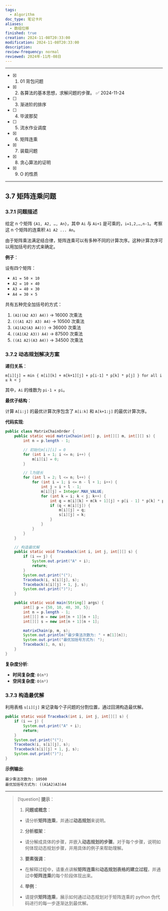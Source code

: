 ```yaml
---
tags:
  - Algorithm
doc_type: 笔记卡片
aliases:
  - 数组位移
finished: true
creation: 2024-11-08T20:33:00
modification: 2024-11-08T20:33:00
description: 
review-frequency: normal
reviewed: 2024年-11月-08日
---
```

---

- [x] 1. 01 背包问题
- [x] 2. 各算法的基本思想，求解问题的步骤。 ✅ 2024-11-24
- [ ] 3. 渐进阶的排序
- [ ] 4. 毕波那契
- [ ] 5. 流水作业调度
- [x] 6. 矩阵连乘
- [x] 7. 装载问题
- [x] 8. 贪心算法的证明
- [x] 9. O 的性质

---

## 3.7 矩阵连乘问题

### 3.7.1 问题描述

给定 n 个矩阵 `{A1, A2, …, An}`，其中 `Ai` 与 `Ai+1` 是可乘的，`i=1,2,…,n-1`。考察这 n 个矩阵的连乘积 `A1 A2 ... An`。

由于矩阵乘法满足结合律，矩阵连乘可以有多种不同的计算次序。这种计算次序可以用加括号的方式来确定。

**例子**：

设有四个矩阵：

- `A1 = 50 × 10`
- `A2 = 10 × 40`
- `A3 = 40 × 30`
- `A4 = 30 × 5`

共有五种完全加括号的方式：

1. `(A1((A2 A3) A4))` → 16000 次乘法
2. `(((A1 A2) A3) A4)` → 10500 次乘法
3. `(A1(A2(A3 A4)))` → 36000 次乘法
4. `((A1(A2 A3)) A4)` → 87500 次乘法
5. `((A1 A2)(A3 A4))` → 34500 次乘法

### 3.7.2 动态规划解决方案

**递归关系**：

```
m[i][j] = min { m[i][k] + m[k+1][j] + p[i-1] * p[k] * p[j] } for all i ≤ k < j
```

其中，`Ai` 的维数为 `pi-1 × pi`。

**最优子结构**：

计算 `A[i:j]` 的最优计算次序包含了 `A[i:k]` 和 `A[k+1:j]` 的最优计算次序。

**代码实现**:

```java
public class MatrixChainOrder {
    public static void matrixChain(int[] p, int[][] m, int[][] s) {
        int n = p.length - 1;

        // 初始化m[i][i] = 0
        for (int i = 1; i <= n; i++) {
            m[i][i] = 0;
        }

        // l为链长
        for (int l = 2; l <= n; l++) {
            for (int i = 1; i <= n - l + 1; i++) {
                int j = i + l - 1;
                m[i][j] = Integer.MAX_VALUE;
                for (int k = i; k < j; k++) {
                    int q = m[i][k] + m[k + 1][j] + p[i - 1] * p[k] * p[j];
                    if (q < m[i][j]) {
                        m[i][j] = q;
                        s[i][j] = k;
                    }
                }
            }
        }
    }

    // 构造最优解
    public static void Traceback(int i, int j, int[][] s) {
        if (i == j) {
            System.out.print("A" + i);
            return;
        }
        System.out.print("(");
        Traceback(i, s[i][j], s);
        Traceback(s[i][j] + 1, j, s);
        System.out.print(")");
    }

    public static void main(String[] args) {
        int[] p = {50, 10, 40, 30, 5};
        int n = p.length - 1;
        int[][] m = new int[n + 1][n + 1];
        int[][] s = new int[n + 1][n + 1];

        matrixChain(p, m, s);
        System.out.println("最少乘法次数为: " + m[1][n]);
        System.out.print("最优加括号方式为: ");
        Traceback(1, n, s);
    }
}
```

**复杂度分析**:

- **时间复杂度**: `O(n³)`
- **空间复杂度**: `O(n²)`

### 3.7.3 构造最优解

利用表格 `s[i][j]` 来记录每个子问题的分割位置，通过回溯构造最优解。

```java
public static void Traceback(int i, int j, int[][] s) {
    if (i == j) {
        System.out.print("A" + i);
        return;
    }
    System.out.print("(");
    Traceback(i, s[i][j], s);
    Traceback(s[i][j] + 1, j, s);
    System.out.print(")");
}
```

**示例输出**:

```
最少乘法次数为: 10500
最优加括号方式为: ((A1A2)A3)A4
```



---

>[!question] 
>**提示**：
>1. **问题或概念**：  
>   - 请分析**矩阵连乘**，并通过**动态规划**来说明。
>2. **分析框架**：  
>   - 请分解成具体的步骤，并嵌入**动态规划的步骤**。对于每个步骤，说明如何体现动态规划步骤，并用具体的例子来帮助理解。
>3. **要素强调**：  
>   - 在解释过程中，请重点讲解**矩阵连乘**和**动态规划表格的建立过程**，并通过中**矩阵连乘**的每个阶段体现出来。
>4. **举例**：  
>   - 请提供**矩阵连乘**，展示如何通过动态规划对于矩阵连乘的 python 伪代码进行的每一步逐渐达到最优解。